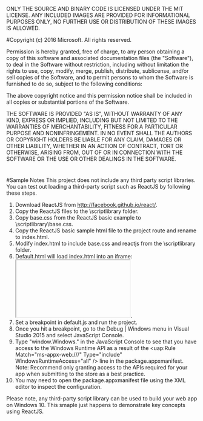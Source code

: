 ﻿
ONLY THE SOURCE AND BINARY CODE IS LICENSED UNDER THE MIT LICENSE.  ANY INCLUDED IMAGES ARE PROVIDED FOR INFORMATIONAL PURPOSES ONLY, NO FURTHER USE OR DISTRIBUTION OF THESE IMAGES IS ALLOWED.

#Copyright (c) 2016 Microsoft. All rights reserved.

Permission is hereby granted, free of charge, to any person obtaining a copy
of this software and associated documentation files (the "Software"), to deal
in the Software without restriction, including without limitation the rights
to use, copy, modify, merge, publish, distribute, sublicense, and/or sell
copies of the Software, and to permit persons to whom the Software is
furnished to do so, subject to the following conditions:

The above copyright notice and this permission notice shall be included in
all copies or substantial portions of the Software.

THE SOFTWARE IS PROVIDED "AS IS", WITHOUT WARRANTY OF ANY KIND, EXPRESS OR
IMPLIED, INCLUDING BUT NOT LIMITED TO THE WARRANTIES OF MERCHANTABILITY,
FITNESS FOR A PARTICULAR PURPOSE AND NONINFRINGEMENT. IN NO EVENT SHALL THE
AUTHORS OR COPYRIGHT HOLDERS BE LIABLE FOR ANY CLAIM, DAMAGES OR OTHER
LIABILITY, WHETHER IN AN ACTION OF CONTRACT, TORT OR OTHERWISE, ARISING FROM,
OUT OF OR IN CONNECTION WITH THE SOFTWARE OR THE USE OR OTHER DEALINGS IN
THE SOFTWARE.
#
#
#
#Sample Notes
This project does not include any third party script libraries.  
You can test out loading a third-party script such as ReactJS by following these steps.

1. Download ReactJS from http://facebook.github.io/react/.
2. Copy the ReactJS files to the \scriptlibrary folder.
3. Copy base.css from the ReactJS basic example to \scriptlibrary\base.css.
3. Copy the ReactJS basic sample html file to the project route and rename to index.html.
4. Modify index.html to include base.css and reactjs from the \scriptlibrary folder.
5. Default.html will load index.html into an iframe:  <iframe id="ui" src="ms-appx-web:///index.html" aria-label="UI"></iframe>.
6. Set a breakpoint in default.js and run the project.  
7. Once you hit a breakpoint, go to the Debug | Windows menu in Visual Studio 2015 and select JavaScript Console.
8. Type "window.Windows." in the JavaScript Console to see that you have access to the Windows Runtime API as a result of the <uap:Rule Match="ms-appx-web:///" Type="include" WindowsRuntimeAccess="all" /> line in the package.appxmanifest.
   Note: Recommend only granting access to the APIs required for your app when submitting to the store as a best practice.
9. You may need to open the package.appxmanifest file using the XML editor to inspect the configuration.

Please note, any third-party script library can be used to build your web app on Windows 10.  This smaple just happens to demonstrate key concepts using ReactJS.